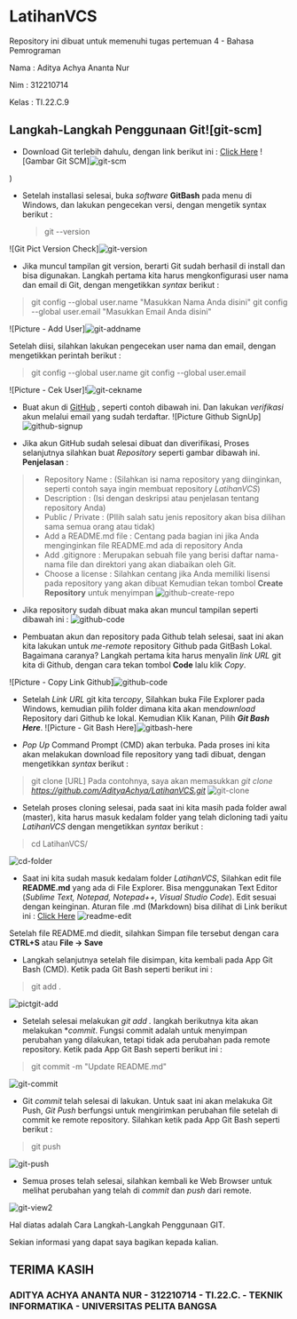 # LatihanVCS
Repository ini dibuat untuk memenuhi tugas pertemuan 4  - Bahasa Pemrograman

Nama    :   Aditya Achya Ananta Nur

Nim     :   312210714

Kelas   :   TI.22.C.9

## Langkah-Langkah Penggunaan Git![git-scm]


* Download Git terlebih dahulu, dengan link berikut ini : [Click Here](https://git-scm.com/)
![Gambar Git SCM]![git-scm](https://user-images.githubusercontent.com/123864099/215322921-21ad3df0-8121-49d7-a60f-7f207d279412.png)

)

* Setelah installasi selesai, buka *software* **GitBash** pada menu di Windows, dan lakukan pengecekan versi, dengan mengetik syntax berikut :
    > git --version


![Git Pict Version Check]![git-version](https://user-images.githubusercontent.com/123864099/215322937-245f57bb-5c6a-454e-b570-2e57a972e3ab.PNG)



* Jika muncul tampilan git version, berarti Git sudah berhasil di install dan bisa digunakan. Langkah pertama kita harus mengkonfigurasi user nama dan email di Git, dengan mengetikkan *syntax* berikut :
> git config --global user.name "Masukkan Nama Anda disini"
> git config --global user.email "Masukkan Email Anda disini"

![Picture - Add User]![git-addname](https://user-images.githubusercontent.com/123864099/215322978-7f10e2f5-36f8-4ff9-92fa-0d799c324b79.PNG)



Setelah diisi, silahkan lakukan pengecekan user nama dan email, dengan mengetikkan perintah berikut :
> git config --global user.name
> git config --global user.email

![Picture - Cek User]!![git-cekname](https://user-images.githubusercontent.com/123864099/215323004-a3402e7b-4c30-41cc-b744-b197e02f080e.PNG)


* Buat akun di [GitHub](https://github.com) , seperti contoh dibawah ini. Dan lakukan *verifikasi* akun melalui email yang sudah terdaftar. 
![Picture Github SignUp]![github-signup](https://user-images.githubusercontent.com/123864099/215323022-423c4b2a-63f3-4e76-b2de-a809f310ca1f.PNG)

* Jika akun GitHub sudah selesai dibuat dan diverifikasi, Proses selanjutnya silahkan buat *Repository* seperti gambar dibawah ini.
**Penjelasan** : 
> * Repository Name : (Silahkan isi nama repository yang diinginkan, seperti contoh saya ingin membuat repository *LatihanVCS*)
> * Description : (Isi dengan deskripsi atau penjelasan tentang repository Anda)
> * Public / Private : (PIlih salah satu jenis repository akan bisa dilihan sama semua orang atau tidak)
> * Add a README.md file : Centang pada bagian ini jika Anda menginginkan file README.md ada di repository Anda
> * Add .gitignore : Merupakan  sebuah file yang berisi daftar nama-nama file dan direktori yang akan diabaikan oleh Git.
> * Choose a license : Silahkan centang jika Anda memiliki lisensi pada repository yang akan dibuat
Kemudian tekan tombol **Create Repository** untuk menyimpan
![github-create-repo](https://user-images.githubusercontent.com/123864099/215323258-d910592c-0e52-4d79-9d60-3fe80a51e537.PNG)





* Jika repository sudah dibuat maka akan muncul tampilan seperti dibawah ini :
![github-code](https://user-images.githubusercontent.com/123864099/215322876-4a5cc0d1-7da9-4c09-af6d-2fe845a6bfc9.PNG)



* Pembuatan akun dan repository pada Github telah selesai, saat ini akan kita lakukan untuk *me-remote* repository Github pada GitBash Lokal. Bagaimana caranya?
Langkah pertama kita harus menyalin *link URL* git kita di Github, dengan cara tekan tombol **Code** lalu klik *Copy*.

![Picture - Copy Link Github]![github-code](https://user-images.githubusercontent.com/123864099/215323275-a72e1ca6-9925-4272-aced-0d616d751e4f.PNG)


* Setelah *Link URL* git kita ter*copy*, Silahkan buka File Explorer pada Windows, kemudian pilih folder dimana kita akan men*download* Repository dari Github ke lokal. Kemudian Klik Kanan, Pilih ***Git Bash Here***.
![Picture - Git Bash Here]![gitbash-here](https://user-images.githubusercontent.com/123864099/215323285-81b39e70-41f2-4bca-b06f-506e0a9b3b8a.png)

* *Pop Up* Command Prompt (CMD) akan terbuka. Pada proses ini kita akan melakukan download file repository yang tadi dibuat, dengan mengetikkan *syntax* berikut :
> git clone [URL]
Pada contohnya, saya akan memasukkan *git clone https://github.com/AdityaAchya/LatihanVCS.git*
![git-clone](https://user-images.githubusercontent.com/123864099/215323294-771a15a5-d8bb-4505-b6a5-c1c04f1b06d2.PNG)


* Setelah proses cloning selesai, pada saat ini kita masih pada folder awal (master), kita harus masuk kedalam folder yang telah dicloning tadi yaitu *LatihanVCS* dengan mengetikkan *syntax* berikut :
> cd LatihanVCS/

![cd-folder](https://user-images.githubusercontent.com/123864099/215323307-6e510230-44c8-433a-96c1-89b07e23a1ed.PNG)

* Saat ini kita sudah masuk kedalam folder *LatihanVCS*, Silahkan edit file **README.md** yang ada di File Explorer. Bisa menggunakan Text Editor (*Sublime Text, Notepad, Notepad++, Visual Studio Code*). Edit sesuai dengan keinginan. Aturan file .md (Markdown) bisa dilihat di Link berikut ini : [Click Here](https://guides.github.com/features/mastering-markdown/)
![readme-edit](https://user-images.githubusercontent.com/123864099/215323319-a19b0ceb-636f-408a-8764-a5f1010ab93c.PNG)

Setelah file README.md diedit, silahkan Simpan file tersebut dengan cara **CTRL+S** atau **File -> Save**

* Langkah selanjutnya setelah file disimpan, kita kembali pada App Git Bash (CMD). Ketik pada Git Bash seperti berikut ini :
> git add .

![pictgit-add](https://user-images.githubusercontent.com/123864099/215323345-fb831def-fbca-489d-8921-d73843fd5d29.PNG)


* Setelah selesai melakukan *git add .* langkah berikutnya kita akan melakukan **commit*. Fungsi commit adalah untuk menyimpan perubahan yang dilakukan, tetapi tidak ada perubahan pada remote repository. Ketik pada App Git Bash seperti berikut ini :
> git commit -m "Update README.md"

![git-commit](https://user-images.githubusercontent.com/123864099/215323368-30ce51f8-142e-41b5-8b2b-980799661d03.PNG)

* Git *commit* telah selesai di lakukan. Untuk saat ini akan melakuka Git Push, *Git Push* berfungsi untuk mengirimkan perubahan file setelah di commit ke remote repository. Silahkan ketik pada App Git Bash seperti berikut :
> git push

![git-push](https://user-images.githubusercontent.com/123864099/215323397-5d1aa7d3-c03b-4bef-af64-bcde84714532.PNG)


* Semua proses telah selesai, silahkan kembali ke Web Browser untuk melihat perubahan yang telah di *commit* dan *push* dari remote. 

![git-view2](https://user-images.githubusercontent.com/123864099/215323411-4148af81-64b6-4014-99ae-dbf564f7f493.PNG)


Hal diatas adalah Cara Langkah-Langkah Penggunaan GIT.

Sekian informasi yang dapat saya bagikan kepada kalian.

## TERIMA KASIH
### ADITYA ACHYA ANANTA NUR - 312210714 - TI.22.C. - TEKNIK INFORMATIKA - UNIVERSITAS PELITA BANGSA

